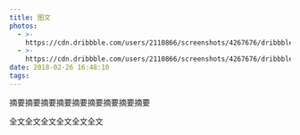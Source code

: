 ```yaml
---
title: 图文
photos:
  - >-
    https://cdn.dribbble.com/users/2110866/screenshots/4267676/dribbble_thank_2.jpg
  - >-
    https://cdn.dribbble.com/users/2110866/screenshots/4267676/dribbble_thank_2.jpg
date: 2018-02-26 16:48:10
tags:
---
```


摘要摘要摘要摘要摘要摘要摘要摘要摘要
<!--more-->
全文全文全文全文全文全文

